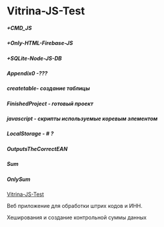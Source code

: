 # Vitrina-JS-Test

##### +CMD_JS
##### +Only-HTML-Firebase-JS
##### +SQLite-Node-JS-DB
##### Appendix0 -???
##### createtable- создание таблицы 
##### FinishedProject - готовый проект
##### javascript - скрипты используемые коревым элементом
##### LocalStorage - # ?
##### OutputsTheCorrectEAN
##### Sum
##### OnlySum

[Vitrina-JS-Test](https://quantum-pizzza.github.io/Vitrina-JS-Test/)

Веб приложение для обработки штрих кодов и ИНН.

Хеширования и создание контрольной суммы данных 
